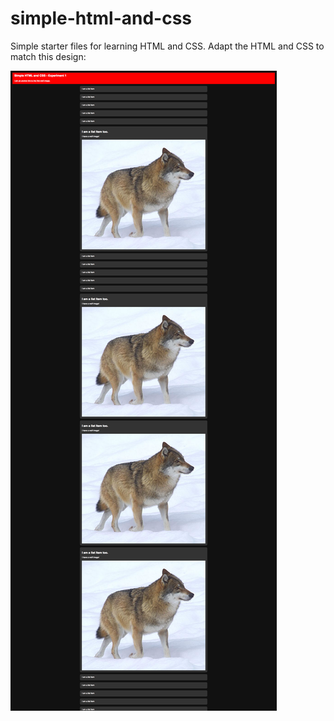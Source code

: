 # simple-html-and-css

Simple starter files for learning HTML and CSS. Adapt the HTML and CSS to match this design:

![Goal](goal.png)
